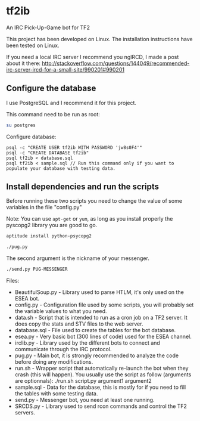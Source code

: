 tf2ib
=====

An IRC Pick-Up-Game bot for TF2

This project has been developed on Linux. The installation instructions have been tested on Linux. 

If you need a local IRC server I recommend you ngIRCD, I made a post about it there: 
http://stackoverflow.com/questions/144049/recommended-irc-server-ircd-for-a-small-site/990201#990201


Configure the database 
----------------------
I use PostgreSQL and I recommend it for this project.


This command need to be run as root:

```bash
su postgres
```

Configure database:

    psql -c "CREATE USER tf2ib WITH PASSWORD 'jw8s0F4'"
    psql -c "CREATE DATABASE tf2ib"
    psql tf2ib < database.sql
    psql tf2ib < sample.sql // Run this command only if you want to populate your database with testing data.


Install dependencies and run the scripts
---------------------------------------- 
Before running these two scripts you need to change the value of some variables in the file "config.py"

Note: You can use `apt-get` or `yum`, as long as you install properly the pyscopg2 library you are good to go.
```bash
aptitude install python-psycopg2
```

```bash
./pug.py
```

The second argument is the nickname of your messenger.
```bash
./send.py PUG-MESSENGER
```

Files:
* BeautifulSoup.py - Library used to parse HTLM, it's only used on the ESEA bot.
* config.py - Configuration file used by some scripts, you will probably set the variable values to what you need.
* data.sh - Script that is intended to run as a cron job on a TF2 server. It does copy the stats and STV files to the web server.
* database.sql - File used to create the tables for the bot database.
* esea.py - Very basic bot (300 lines of code) used for the ESEA channel.
* irclib.py - Library used by the different bots to connect and communicate through the IRC protocol.
* pug.py - Main bot, it is strongly recommended to analyze the code before doing any modifications.
* run.sh - Wrapper script that automatically re-launch the bot when they crash (this will happen). You usually use the script as follow (arguments are optionnals): ./run.sh script.py argument1 argument2
* sample.sql - Data for the database, this is mostly for if you need to fill the tables with some testing data.
* send.py - Messenger bot, you need at least one running.
* SRCDS.py - Library used to send rcon commands and control the TF2 servers.
